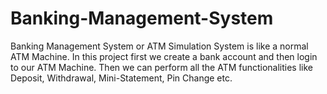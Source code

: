 # Banking-Management-System
Banking Management System or ATM Simulation System is like a normal ATM Machine. In this project first we create a bank account and then login to our ATM Machine. Then we can perform all the ATM functionalities like Deposit, Withdrawal, Mini-Statement, Pin Change etc.
